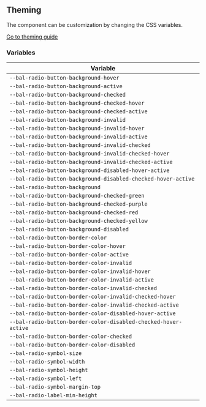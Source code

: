 ## Theming

The component can be customization by changing the CSS variables.

<a class="sb-unstyled button is-primary" href="../?path=/docs/development-theming--page">Go to theming guide</a>

<!-- START: human documentation -->



<!-- END: human documentation -->

### Variables​

| Variable                                                        |
| --------------------------------------------------------------- |
| `--bal-radio-button-background-hover`                           |
| `--bal-radio-button-background-active`                          |
| `--bal-radio-button-background-checked`                         |
| `--bal-radio-button-background-checked-hover`                   |
| `--bal-radio-button-background-checked-active`                  |
| `--bal-radio-button-background-invalid`                         |
| `--bal-radio-button-background-invalid-hover`                   |
| `--bal-radio-button-background-invalid-active`                  |
| `--bal-radio-button-background-invalid-checked`                 |
| `--bal-radio-button-background-invalid-checked-hover`           |
| `--bal-radio-button-background-invalid-checked-active`          |
| `--bal-radio-button-background-disabled-hover-active`           |
| `--bal-radio-button-background-disabled-checked-hover-active`   |
| `--bal-radio-button-background`                                 |
| `--bal-radio-button-background-checked-green`                   |
| `--bal-radio-button-background-checked-purple`                  |
| `--bal-radio-button-background-checked-red`                     |
| `--bal-radio-button-background-checked-yellow`                  |
| `--bal-radio-button-background-disabled`                        |
| `--bal-radio-button-border-color`                               |
| `--bal-radio-button-border-color-hover`                         |
| `--bal-radio-button-border-color-active`                        |
| `--bal-radio-button-border-color-invalid`                       |
| `--bal-radio-button-border-color-invalid-hover`                 |
| `--bal-radio-button-border-color-invalid-active`                |
| `--bal-radio-button-border-color-invalid-checked`               |
| `--bal-radio-button-border-color-invalid-checked-hover`         |
| `--bal-radio-button-border-color-invalid-checked-active`        |
| `--bal-radio-button-border-color-disabled-hover-active`         |
| `--bal-radio-button-border-color-disabled-checked-hover-active` |
| `--bal-radio-button-border-color-checked`                       |
| `--bal-radio-button-border-color-disabled`                      |
| `--bal-radio-symbol-size`                                       |
| `--bal-radio-symbol-width`                                      |
| `--bal-radio-symbol-height`                                     |
| `--bal-radio-symbol-left`                                       |
| `--bal-radio-symbol-margin-top`                                 |
| `--bal-radio-label-min-height`                                  |
